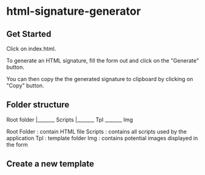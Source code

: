 # html-signature-generator

## Get Started

Click on index.html.

To generate an HTML signature, fill the form out and click on the "Generate" button.

You can then copy the the generated signature to clipboard by clicking on "Copy" button. 


## Folder structure

Root folder
	|_______ Scripts
	|_______ Tpl
	\_______ Img

Root Folder : contain HTML file
Scripts : contains all scripts used by the application
Tpl : template folder
Img : contains potential images displayed in the form

## Create a new template
